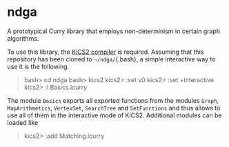 ndga
====

A prototypical Curry library that employs non-determinism in certain graph algorithms.

To use this library, the [KiCS2 compiler](http://www-ps.informatik.uni-kiel.de/kics2/) is required.
Assuming that this repository has been cloned
to `~/ndga/`{.bash}, a simple interactive way to use it is the following.

> bash> cd ndga
> bash> kics2
> kics2> :set v0
> kics2> :set +interactive
> kics2> :l Basics.lcurry

The module `Basics` exports all exported functions from the modules `Graph`, `MapArithmetics`,
`VertexSet`, `SearchTree` and `SetFunctions` and thus allows to use all of them in the interactive
mode of KiCS2.
Additional modules can be loaded like

> kics2> :add Matching.lcurry